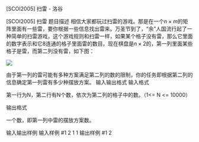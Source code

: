 



[SCOI2005] 扫雷 - 洛谷














[SCOI2005] 扫雷
题目描述
相信大家都玩过扫雷的游戏。那是在一个$n\times m$的矩阵里面有一些雷，要你根据一些信息找出雷来。万圣节到了，“余”人国流行起了一种简单的扫雷游戏，这个游戏规则和扫雷一样，如果某个格子没有雷，那么它里面的数字表示和它8连通的格子里面雷的数目。现在棋盘是$n\times 2$的，第一列里面某些格子是雷，而第二列没有雷，如下图：

![](https://cdn.luogu.com.cn/upload/pic/17825.png )

由于第一列的雷可能有多种方案满足第二列的数的限制，你的任务即根据第二列的信息确定第一列雷有多少种摆放方案。
输入输出格式
输入格式

第一行为N，第二行有N个数，依次为第二列的格子中的数。（1<= N <= 10000）

输出格式

一个数，即第一列中雷的摆放方案数。

输入输出样例
输入样例 #1
2
1  1
输出样例 #1
2






